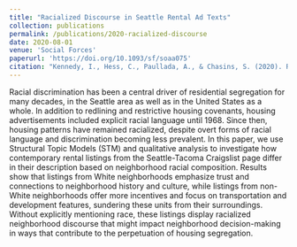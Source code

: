 ```yaml
---
title: "Racialized Discourse in Seattle Rental Ad Texts"
collection: publications
permalink: /publications/2020-racialized-discourse
date: 2020-08-01
venue: 'Social Forces'
paperurl: 'https://doi.org/10.1093/sf/soaa075'
citation: "Kennedy, I., Hess, C., Paullada, A., & Chasins, S. (2020). Racialized Discourse in Seattle Rental Ad Texts. Social Forces."
---
```


Racial discrimination has been a central driver of residential segregation for many decades, in the Seattle area as well as in the United States as a whole. In addition to redlining and restrictive housing covenants, housing advertisements included explicit racial language until 1968. Since then, housing patterns have remained racialized, despite overt forms of racial language and discrimination becoming less prevalent. In this paper, we use Structural Topic Models (STM) and qualitative analysis to investigate how contemporary rental listings from the Seattle-Tacoma Craigslist page differ in their description based on neighborhood racial composition. Results show that listings from White neighborhoods emphasize trust and connections to neighborhood history and culture, while listings from non-White neighborhoods offer more incentives and focus on transportation and development features, sundering these units from their surroundings. Without explicitly mentioning race, these listings display racialized neighborhood discourse that might impact neighborhood decision-making in ways that contribute to the perpetuation of housing segregation.
